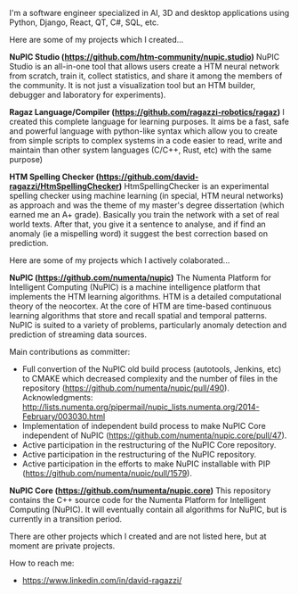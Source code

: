 I'm a software engineer specialized in AI, 3D and desktop applications using Python, Django, React, QT, C#, SQL, etc.

Here are some of my projects which I created...

**NuPIC Studio (https://github.com/htm-community/nupic.studio)**
NuPIC Studio is an all-in-one tool that allows users create a HTM neural network from scratch, train it, collect statistics, and share it among the members of the community. It is not just a visualization tool but an HTM builder, debugger and laboratory for experiments).

**Ragaz Language/Compiler (https://github.com/ragazzi-robotics/ragaz)**
I created this complete language for learning purposes. It aims be a fast, safe and powerful language with python-like syntax which allow you to create from simple scripts to complex systems in a code easier to read, write and maintain than other system languages (C/C++, Rust, etc) with the same purpose)

**HTM Spelling Checker (https://github.com/david-ragazzi/HtmSpellingChecker)**
HtmSpellingChecker is an experimental spelling checker using machine learning (in special, HTM neural networks) as approach and was the theme of my master's degree dissertation (which earned me an A+ grade). Basically you train the network with a set of real world texts. After that, you give it a sentence to analyse, and if find an anomaly (ie a mispelling word) it suggest the best correction based on prediction.

Here are some of my projects which I actively colaborated...

**NuPIC (https://github.com/numenta/nupic)**
The Numenta Platform for Intelligent Computing (NuPIC) is a machine intelligence platform that implements the HTM learning algorithms. HTM is a detailed computational theory of the neocortex. At the core of HTM are time-based continuous learning algorithms that store and recall spatial and temporal patterns. NuPIC is suited to a variety of problems, particularly anomaly detection and prediction of streaming data sources. 

Main contributions as committer:
- Full convertion of the NuPIC old build process (autotools, Jenkins, etc) to CMAKE which decreased complexity and the number of files in the repository (https://github.com/numenta/nupic/pull/490). Acknowledgments: http://lists.numenta.org/pipermail/nupic_lists.numenta.org/2014-February/003030.html
- Implementation of independent build process to make NuPIC Core independent of NuPIC (https://github.com/numenta/nupic.core/pull/47).
- Active participation in the restructuring of the NuPIC Core repository.
- Active participation in the restructuring of the NuPIC repository.
- Active participation in the efforts to make NuPIC installable with PIP (https://github.com/numenta/nupic/pull/1579).

**NuPIC Core (https://github.com/numenta/nupic.core)**
This repository contains the C++ source code for the Numenta Platform for Intelligent Computing (NuPIC). It will eventually contain all algorithms for NuPIC, but is currently in a transition period. 

There are other projects which I created and are not listed here, but at moment are private projects.

How to reach me:
* https://www.linkedin.com/in/david-ragazzi/
